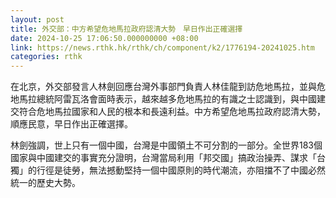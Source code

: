 ```yaml
---
layout: post
title: 外交部：中方希望危地馬拉政府認清大勢　早日作出正確選擇
date: 2024-10-25 17:06:50.000000000 +08:00
link: https://news.rthk.hk/rthk/ch/component/k2/1776194-20241025.htm
categories: rthk
---
```


在北京，外交部發言人林劍回應台灣外事部門負責人林佳龍到訪危地馬拉，並與危地馬拉總統阿雷瓦洛會面時表示，越來越多危地馬拉的有識之士認識到，與中國建交符合危地馬拉國家和人民的根本和長遠利益。中方希望危地馬拉政府認清大勢，順應民意，早日作出正確選擇。

林劍強調，世上只有一個中國，台灣是中國領土不可分割的一部分。全世界183個國家與中國建交的事實充分證明，台灣當局利用「邦交國」搞政治操弄、謀求「台獨」的行徑是徒勞，無法撼動堅持一個中國原則的時代潮流，亦阻擋不了中國必然統一的歷史大勢。
